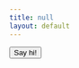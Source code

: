 ```yaml
---
title: null
layout: default
---
```


<script src="https://togetherjs.com/togetherjs-min.js"></script>

<button onclick="TogetherJS(this); return false;">Say hi!</button>
